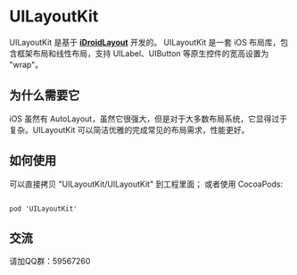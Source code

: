 UILayoutKit 
=============
UILayoutKit 是基于 **[iDroidLayout](https://github.com/tomquist/iDroidLayout)** 开发的。
UILayoutKit 是一套 iOS 布局库，包含框架布局和线性布局，支持 UILabel、UIButton 等原生控件的宽高设置为 "wrap"。


为什么需要它
----
iOS 虽然有 AutoLayout，虽然它很强大，但是对于大多数布局系统，它显得过于复杂。UILayoutKit 可以简洁优雅的完成常见的布局需求，性能更好。


如何使用
---------------
可以直接拷贝 "UILayoutKit/UILayoutKit" 到工程里面；
或者使用 CocoaPods:

```

pod 'UILayoutKit'

```


交流
---------------
请加QQ群：59567260